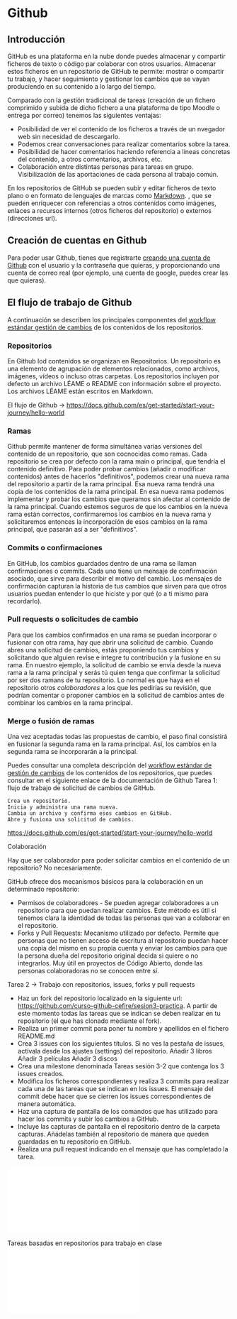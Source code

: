 # Github

## Introducción
GitHub es una plataforma en la nube donde puedes almacenar y compartir ficheros de texto o código par colaborar con otros usuarios. Almacenar estos ficheros en un repositorio de GitHub te permite: mostrar o compartir tu trabajo, y hacer seguimiento y gestionar los cambios que se vayan produciendo en su contenido a lo largo del tiempo.

Comparado con la gestión tradicional de tareas (creación de un fichero comprimido y subida de dicho fichero a una plataforma de tipo Moodle o entrega por correo) tenemos las siguientes ventajas:

- Posibilidad de ver el contenido de los ficheros a través de un nvegador web sin necesidad de descargarlo.
- Podemos crear conversaciones para realizar comentarios sobre la tarea.
- Posibilidad de hacer comentarios haciendo referencia a líneas concretas del contenido, a otros comentarios, archivos, etc.
- Colaboración entre distintas personas para tareas en grupo. Visibilización de las aportaciones de cada persona al trabajo común.

En los repositorios de GitHub se pueden subir y editar ficheros de texto plano o en formato de lenguajes de marcas como [Markdown](https://markdownlivepreview.com/). , que se pueden enriquecer con referencias a otros contenidos como imágenes, enlaces a recursos internos (otros ficheros del repositorio) o externos (direcciones url). 

## Creación de cuentas en Github
Para poder usar Github, tienes que registrarte [creando una cuenta de Github](https://docs.github.com/es/get-started/start-your-journey/creating-an-account-on-github) con el usuario y la contraseña que quieras, y proporcionando una cuenta de correo real (por ejemplo, una cuenta de google, puedes crear las que quieras).

## El flujo de trabajo de Github
A continuación se describen los principales componentes del [workflow estándar gestión de cambios](https://docs.github.com/es/get-started/start-your-journey/hello-world) de los contenidos de los repositorios.
### Repositorios
En Github lod contenidos se organizan en Repositorios. Un repositorio es una elemento de agrupación de elementos relacionados, como archivos, imágenes, vídeos o incluso otras carpetas. Los repositorios incluyen por defecto un archivo LÉAME o README con información sobre el proyecto. Los archivos LÉAME están escritos en Markdown. 

El flujo de Github  ->  https://docs.github.com/es/get-started/start-your-journey/hello-world

### Ramas
Github permite mantener de forma simultánea varias versiones del contenido de un repositorio, que son cocnocidas como ramas. Cada repositorio se crea por defecto con la rama main o principal, que tendría el contenido definitivo. Para poder probar cambios (añadir o modificar contenidos) antes de hacerlos "definitivos", podemos crear una nueva rama del repositorio a partir de la rama principal. Esa nueva rama tendrá una copia de los contenidos de la rama principal. En esa nueva rama podemos implementar y probar los cambios que queramos sin afectar al contenido de la rama principal. Cuando estemos seguros de que los cambios en la nueva rama están correctos, confirmaremos los cambios en la nueva rama y solicitaremos entonces la incorporación de esos cambios en la rama principal, que pasarán así a ser "definitivos".

### Commits o confirmaciones
En GitHub, los cambios guardados dentro de una rama se llaman confirmaciones o commits. Cada uno tiene un mensaje de confirmación asociado, que sirve para describir el motivo del cambio. Los mensajes de confirmación capturan la historia de tus cambios que sirven para que otros usuarios puedan entender lo que hiciste y por qué (o a ti mismo para recordarlo).

### Pull requests o solicitudes de cambio
Para que los cambios confirmados en una rama se puedan incorporar o fusionar con otra rama, hay que abrir una solicitud de cambio. Cuando abres una solicitud de cambios, estás proponiendo tus cambios y solicitando que alguien revise e integre tu contribución y la fusione en su rama.
En nuestro ejemplo, la solicitud de cambio se envía desde la nueva rama a la rama principal y serás tú quien tenga que confirmar la solicitud por ser dos ramans de tu repositorio. Lo normal es que haya en el repositorio otros _colaboradores_ a los que les pedirías su revisión, que podrían comentar o proponer cambios en la solicitud de cambios antes de combinar los cambios en la rama principal.
### Merge o fusión de ramas
Una vez aceptadas todas las propuestas de cambio, el paso final consistirá en fusionar la segunda rama en la rama principal. Así, los cambios en la segunda rama se incorporarán a la principal.

Puedes consultar una completa descripción del [workflow estándar de gestión de cambios](https://docs.github.com/es/get-started/start-your-journey/hello-world) de los contenidos de los repositorios, que puedes consultar en el siguiente enlace de la documentación de Github
Tarea 1: flujo de trabajo de solicitud de cambios de GitHub.

    Crea un repositorio.
    Inicia y administra una rama nueva.
    Cambia un archivo y confirma esos cambios en GitHub.
    Abre y fusiona una solicitud de cambios.


https://docs.github.com/es/get-started/start-your-journey/hello-world

Colaboración

Hay que ser colaborador para poder solicitar cambios en el contenido de un repositorio? No necesariamente.

GitHub ofrece dos mecanismos básicos para la colaboración en un determinado repositorio:

- Permisos de colaboradores - Se pueden agregar colaboradores a un repositorio para que puedan realizar cambios. Este método es útil si tenemos clara la identidad de todas las personas que van a colaborar en el repositorio.
- Forks y Pull Requests: Mecanismo utilizado por defecto. Permite que personas que no tienen acceso de escritura al repositorio puedan hacer una copia del mismo en su propia cuenta y enviar los cambios para que la persona dueña del repositorio original decida si quiere o no integrarlos. Muy útil en proyectos de Código Abierto, donde las personas colaboradoras no se conocen entre sí.
   

Tarea 2 ->  Trabajo con repositorios, issues, forks y pull requests

- Haz un fork del repositorio localizado en la siguiente url: https://github.com/curso-github-cefire/sesion3-practica. A partir de este momento todas las tareas que se indican se deben realizar en tu repositorio (el que has clonado mediante el fork).
- Realiza un primer commit para poner tu nombre y apellidos en el fichero README.md
- Crea 3 issues con los siguientes títulos. Si no ves la pestaña de issues, actívala desde los ajustes (settings) del repositorio.
            Añadir 3 libros
            Añadir 3 películas
            Añadir 3 discos
- Crea una milestone denominada Tareas sesión 3-2 que contenga los 3 issues creados.
- Modifica los ficheros correspondientes y realiza 3 commits para realizar cada una de las tareas que se indican en los issues. El mensaje del commit debe hacer que se cierren los issues correspondientes de manera automática.
- Haz una captura de pantalla de los comandos que has utilizado para hacer los commits y subir los cambios a GitHub.
- Incluye las capturas de pantalla en el repositorio dentro de la carpeta capturas. Añádelas también al repositorio de manera que queden guardadas en tu repositorio en GitHub.
- Realiza una pull request indicando en el mensaje que has completado la tarea.


![Tarea Website](Website.md)

Tareas basadas en repositorios para trabajo en clase 
![Utilidades dos repo para traballar nas aulas](Traballo_aulas_repos.md)   

